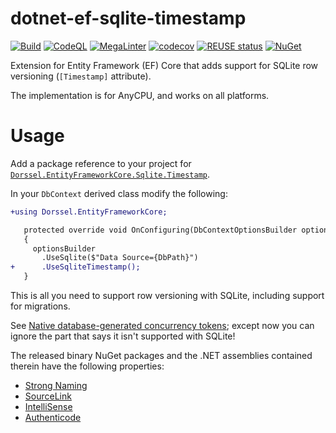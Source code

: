 <!--
SPDX-FileCopyrightText: 2024 Frans van Dorsselaer

SPDX-License-Identifier: MIT
-->

# dotnet-ef-sqlite-timestamp

[![Build](https://github.com/dorssel/dotnet-ef-sqlite-timestamp/workflows/Build/badge.svg?branch=master)](https://github.com/dorssel/dotnet-ef-sqlite-timestamp/actions?query=workflow%3ABuild+branch%3Amaster)
[![CodeQL](https://github.com/dorssel/dotnet-ef-sqlite-timestamp/workflows/CodeQL/badge.svg?branch=master)](https://github.com/dorssel/dotnet-ef-sqlite-timestamp/actions?query=workflow%3ACodeQL+branch%3Amaster)
[![MegaLinter](https://github.com/dorssel/dotnet-ef-sqlite-timestamp/workflows/MegaLinter/badge.svg?branch=master)](https://github.com/dorssel/dotnet-ef-sqlite-timestamp/actions?query=workflow%3AMegaLinter+branch%3Amaster)
[![codecov](https://codecov.io/gh/dorssel/dotnet-ef-sqlite-timestamp/branch/master/graph/badge.svg?token=zsbTiXoisQ)](https://codecov.io/gh/dorssel/dotnet-ef-sqlite-timestamp)
[![REUSE status](https://api.reuse.software/badge/github.com/dorssel/dotnet-ef-sqlite-timestamp)](https://api.reuse.software/info/github.com/dorssel/dotnet-ef-sqlite-timestamp)
[![NuGet](https://img.shields.io/nuget/v/Dorssel.EntityFrameworkCore.Sqlite.Timestamp?logo=nuget)](https://www.nuget.org/packages/Dorssel.EntityFrameworkCore.Sqlite.Timestamp)

Extension for Entity Framework (EF) Core that adds support for SQLite row versioning (`[Timestamp]` attribute).

The implementation is for AnyCPU, and works on all platforms.

# Usage

Add a package reference to your project for [`Dorssel.EntityFrameworkCore.Sqlite.Timestamp`](https://www.nuget.org/packages/Dorssel.EntityFrameworkCore.Sqlite.Timestamp).

In your `DbContext` derived class modify the following:

```diff
+using Dorssel.EntityFrameworkCore;

   protected override void OnConfiguring(DbContextOptionsBuilder optionsBuilder)
   {
     optionsBuilder
       .UseSqlite($"Data Source={DbPath}")
+      .UseSqliteTimestamp();
   }
```

This is all you need to support row versioning with SQLite, including support for migrations.

See [Native database-generated concurrency tokens](https://learn.microsoft.com/en-us/ef/core/saving/concurrency?tabs=data-annotations#native-database-generated-concurrency-tokens);
except now you can ignore the part that says it isn't supported with SQLite!

The released binary NuGet packages and the .NET assemblies contained therein have the following properties:

- [Strong Naming](https://learn.microsoft.com/en-us/dotnet/standard/library-guidance/strong-naming)
- [SourceLink](https://learn.microsoft.com/en-us/dotnet/standard/library-guidance/sourcelink)
- [IntelliSense](https://learn.microsoft.com/en-us/visualstudio/ide/using-intellisense)
- [Authenticode](https://learn.microsoft.com/en-us/windows/win32/seccrypto/time-stamping-authenticode-signatures#a-brief-introduction-to-authenticode)
